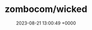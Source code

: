 ---
title: "zombocom/wicked"
link: "https://github.com/zombocom/wicked"
date: "2023-08-21 13:00:49 +0000"
description: "Use wicked to turn your controller into a wizard"
category: "github"
---